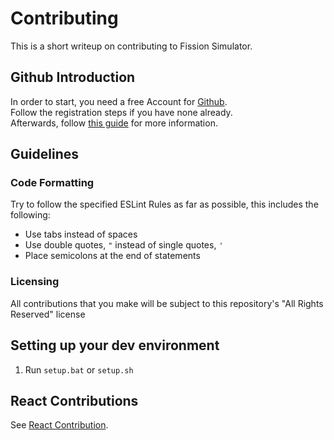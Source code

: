 # Contributing
This is a short writeup on contributing to Fission Simulator.

## Github Introduction
In order to start, you need a free Account for [Github](https://github.com).  
Follow the registration steps if you have none already.  
Afterwards, follow [this guide](https://github.com/Redfire75369/Fission-Simulator/blob/overhaul/github.md) for more information.

## Guidelines
### Code Formatting
Try to follow the specified ESLint Rules as far as possible, this includes the following:
- Use tabs instead of spaces
- Use double quotes, `"` instead of single quotes, `'`
- Place semicolons at the end of statements

### Licensing
All contributions that you make will be subject to this repository's "All Rights Reserved" license

## Setting up your dev environment
1. Run `setup.bat` or `setup.sh`

## React Contributions
See [React Contribution](https://github.com/Redfire75369/Fission-Simulator/blob/overhaul/javascripts/react/contributing.md).
